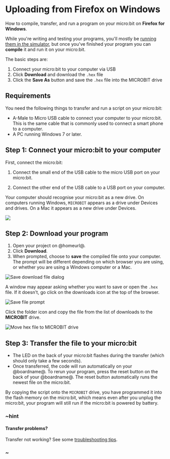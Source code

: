 # Uploading from Firefox on Windows

How to compile, transfer, and run a program on your micro:bit on **Firefox for Windows**.

While you're writing and testing your programs, you'll mostly be [running them
in the simulator](/device/simulator), but once you've finished your program you
can **compile** it and run it on your micro:bit.

The basic steps are:

1. Connect your micro:bit to your computer via USB
2. Click **Download** and download the `.hex` file
3. Click the **Save As** button and save the `.hex` file into the MICROBIT drive

## Requirements

You need the following things to transfer and run a script on your micro:bit:

* A-Male to Micro USB cable to connect your computer to your micro:bit. This is
    the same cable that is commonly used to connect a smart phone to a computer.
* A PC running Windows 7 or later.

## Step 1: Connect your micro:bit to your computer

First, connect the micro:bit:

1. Connect the small end of the USB cable to the micro USB port on your micro:bit.

2. Connect the other end of the USB cable to a USB port on your computer.

Your computer should recognise your micro:bit as a new drive. On computers
running Windows, `MICROBIT` appears as a drive under Devices and drives. On a Mac
it appears as a new drive under Devices.

![](/static/mb/device/usb-windows-device.jpg)

## Step 2: Download your program

1. Open your project on @homeurl@.
2. Click **Download**.
3. When prompted, choose to **save** the compiled file onto your computer. The
   prompt will be different depending on which browser you are using, or
   whether you are using a Windows computer or a Mac.

![Save download file dialog](/static/mb/device/usb/save-file-firefox.gif)

A window may appear asking whether you want to save or open the `.hex` file. If it doesn't, go click on the downloads icon at the top of the browser.

![Save file prompt](/static/mb/device/usb/open-file-firefox.png)

Click the folder icon and copy the file from the list of downloads to the **MICROBIT** drive.

![Move hex file to MICROBIT drive](/static/mb/device/usb/move-hex-file-firefox.png)

## Step 3: Transfer the file to your micro:bit

* The LED on the back of your micro:bit flashes during the transfer (which 
    should only take a few seconds).
* Once transferred, the code will run automatically on your @boardname@. To rerun
   your program, press the reset button on the back of your @boardname@. The reset 
   button automatically runs the newest file on the micro:bit.

By copying the script onto the `MICROBIT` drive, you have programmed it into the
flash memory on the micro:bit, which means even after you unplug the micro:bit,
your program will still run if the micro:bit is powered by battery.

### ~hint

#### Transfer problems?

Transfer not working? See some [troubleshooting tips](/device/usb/troubleshoot).

### ~
